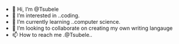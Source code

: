 - 👋 Hi, I’m @Tsubele
- 👀 I’m interested in ..coding.
- 🌱 I’m currently learning ..computer science.
- 💞️ I’m looking to collaborate on creating my own writing langauge
- 📫 How to reach me .@Tsubele..

<!---
Tsubele/Tsubele is a ✨ special ✨ repository because its `README.md` (this file) appears on your GitHub profile.
You can click the Preview link to take a look at your changes.
--->
